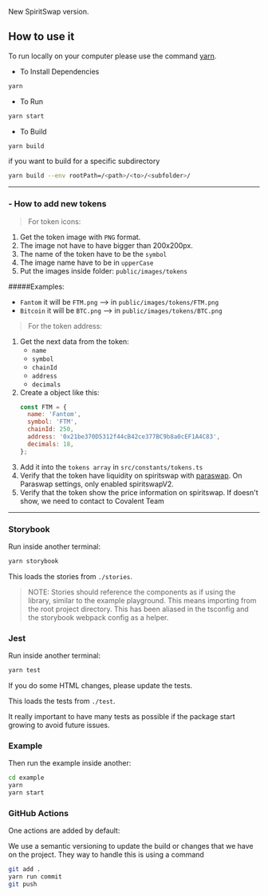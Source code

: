 

New SpiritSwap version.

## How to use it

To run locally on your computer please use the command [yarn](https://yarnpkg.com/).

- To Install Dependencies

```bash
yarn
```

- To Run

```bash
yarn start
```

- To Build

```bash
yarn build
```

if you want to build for a specific subdirectory

```bash
yarn build --env rootPath=/<path>/<to>/<subfolder>/

```

---

### - How to add new tokens

> For token icons:

1. Get the token image with `PNG` format.
2. The image not have to have bigger than 200x200px.
3. The name of the token have to be the `symbol`
4. The image name have to be in `upperCase`
5. Put the images inside folder: `public/images/tokens`

#####Examples:

- `Fantom` it will be `FTM.png` --> in `public/images/tokens/FTM.png`
- `Bitcoin` it will be `BTC.png` --> in `public/images/tokens/BTC.png`

> For the token address:

1. Get the next data from the token:
   - `name`
   - `symbol`
   - `chainId`
   - `address`
   - `decimals`
2. Create a object like this:
   ```javascript
   const FTM = {
     name: 'Fantom',
     symbol: 'FTM',
     chainId: 250,
     address: '0x21be370D5312f44cB42ce377BC9b8a0cEF1A4C83',
     decimals: 18,
   };
   ```
3. Add it into the `tokens array` in `src/constants/tokens.ts`
4. Verify that the token have liquidity on spiritswap with [paraswap](https://app.paraswap.io/#/?network=fantom). On Paraswap settings, only enabled spiritswapV2.
5. Verify that the token show the price information on spiritswap. If doesn't show, we need to contact to Covalent Team

---

### Storybook

Run inside another terminal:

```bash
yarn storybook
```

This loads the stories from `./stories`.

> NOTE: Stories should reference the components as if using the library, similar to the example playground. This means importing from the root project directory. This has been aliased in the tsconfig and the storybook webpack config as a helper.

### Jest

Run inside another terminal:

```bash
yarn test
```

If you do some HTML changes, please update the tests.

This loads the tests from `./test`.

It really important to have many tests as possible if the package start growing to avoid future issues.

### Example

Then run the example inside another:

```bash
cd example
yarn
yarn start
```

### GitHub Actions

One actions are added by default:

We use a semantic versioning to update the build or changes that we have on the project. They way to handle this is using a command

```bash
git add .
yarn run commit
git push
```

